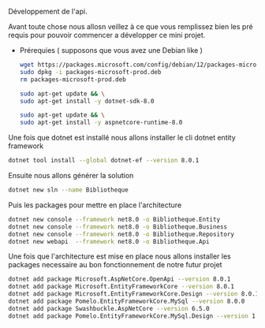 Développement de l'api.

Avant toute chose nous allosn veillez à ce que vous remplissez bien les pré requis pour pouvoir commencer a développer ce mini projet.

- Prérequies ( supposons que vous avez une Debian like )

  ```bash
  wget https://packages.microsoft.com/config/debian/12/packages-microsoft-prod.deb -O packages-microsoft-prod.deb
  sudo dpkg -i packages-microsoft-prod.deb
  rm packages-microsoft-prod.deb
  ```
  ```bash
  sudo apt-get update && \
  sudo apt-get install -y dotnet-sdk-8.0
  ```
  ```bash
  sudo apt-get update && \
  sudo apt-get install -y aspnetcore-runtime-8.0
  ```

Une fois que dotnet est installé nous allons installer le cli dotnet entity framework

```bash
dotnet tool install --global dotnet-ef --version 8.0.1
```

Ensuite nous allons générer la solution 

```bash
dotnet new sln --name Bibliotheque
```

Puis les packages pour mettre en place l'architecture

```bash
dotnet new console --framework net8.0 -o Bibliotheque.Entity
dotnet new console --framework net8.0 -o Bibliotheque.Business
dotnet new console --framework net8.0 -o Bibliotheque.Repository
dotnet new webapi  --framework net8.0 -o Bibliotheque.Api
```

Une fois que l'architecture est mise en place nous allons installer les packages necessaire au bon fonctionnement de notre futur projet

```bash
dotnet add package Microsoft.AspNetCore.OpenApi --version 8.0.1
dotnet add package Microsoft.EntityFrameworkCore --version 8.0.1
dotnet add package Microsoft.EntityFrameworkCore.Design --version 8.0.1
dotnet add package Pomelo.EntityFrameworkCore.MySql --version 8.0.0
dotnet add package Swashbuckle.AspNetCore --version 6.5.0
dotnet add package Pomelo.EntityFrameworkCore.MySql.Design --version 1.1.2
```



